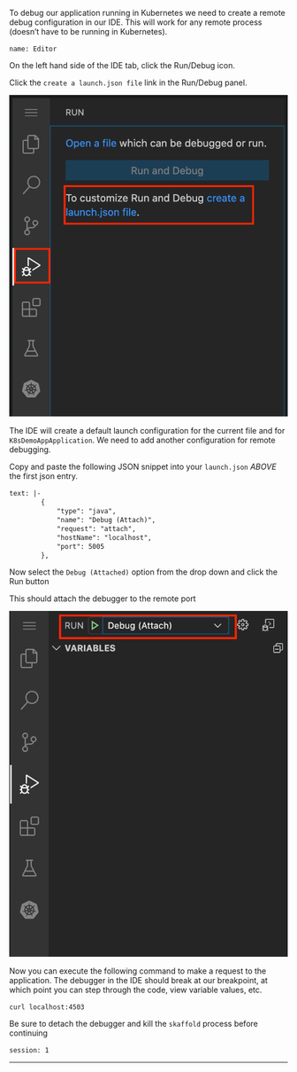 
To debug our application running in Kubernetes we need to create a remote debug configuration in our IDE. This will work for any remote process (doesn’t have to be running in Kubernetes).


```dashboard:open-dashboard
name: Editor
```

On the left hand side of the IDE tab, click the Run/Debug icon.

Click the `create a launch.json file` link in the Run/Debug panel.

![alt_text](images/image4.png "image_tooltip")




The IDE will create a default launch configuration for the current file and for `K8sDemoAppApplication`.
We need to add another configuration for remote debugging.

Copy and paste the following JSON snippet into your `launch.json` *ABOVE* the first json entry.
```workshop:copy
text: |-
        {
            "type": "java",
            "name": "Debug (Attach)",
            "request": "attach",
            "hostName": "localhost",
            "port": 5005
        },
```

Now select the `Debug (Attached)` option from the drop down and click the Run button

This should attach the debugger to the remote port

![alt_text](images/image5.png "image_tooltip")

Now you can execute the following command to make a request to the application.  The debugger in the IDE should
break at our breakpoint, at which point you can step through the code, view variable values, etc.

```execute-2
curl localhost:4503
```

Be sure to detach the debugger and kill the `skaffold` process before continuing
```terminal:interrupt
session: 1
```



---
